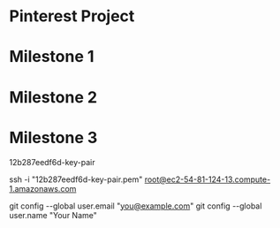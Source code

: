 # Pinterest Project

# Milestone 1

# Milestone 2

# Milestone 3

12b287eedf6d-key-pair

ssh -i "12b287eedf6d-key-pair.pem" root@ec2-54-81-124-13.compute-1.amazonaws.com

git config --global user.email "you@example.com"
  git config --global user.name "Your Name"